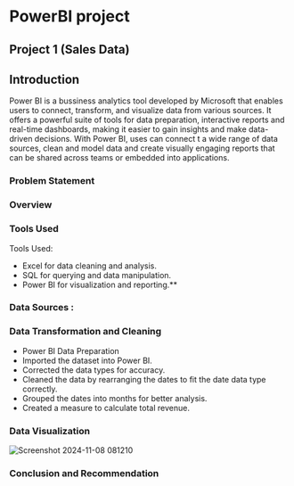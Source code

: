 # PowerBI project

## Project 1 (Sales Data)

## Introduction

Power BI is a bussiness analytics tool developed by Microsoft that enables users to connect, transform, and visualize data from various sources. It offers a powerful suite of tools for data preparation, interactive reports and real-time dashboards, making it easier to gain insights and make data-driven decisions. With Power BI, uses can connect t a wide range of data sources, clean and model data and create visually engaging reports that can be shared across teams or embedded into applications. 

### Problem Statement 

### Overview 

### Tools Used
Tools Used:
- Excel for data cleaning and analysis.
- SQL for querying and data manipulation.
- Power BI for visualization and reporting.**

### Data Sources : 

### Data Transformation and Cleaning

- Power BI Data Preparation
- Imported the dataset into Power BI.
- Corrected the data types for accuracy.
- Cleaned the data by rearranging the dates to fit the date data type correctly.
- Grouped the dates into months for better analysis.
- Created a measure to calculate total revenue.

### Data Visualization

![Screenshot 2024-11-08 081210](https://github.com/user-attachments/assets/ed79c79c-8e3f-4e3b-9863-b2eb98d0ca04)


### Conclusion and Recommendation



